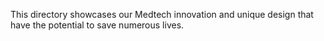 This directory showcases our Medtech innovation and unique design that have the potential to save numerous lives.
